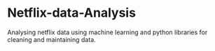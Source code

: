 # Netflix-data-Analysis
Analysing netflix data using machine learning and python libraries for cleaning and maintaining data.
